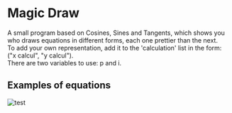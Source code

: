 # Magic Draw
A small program based on Cosines, Sines and Tangents, which shows you who draws equations in different forms, each one prettier than the next. <br>
To add your own representation, add it to the 'calculation' list in the form: ("x calcul", "y calcul"). <br>
There are two variables to use: p and i. 

## Examples of equations 
![test]()
